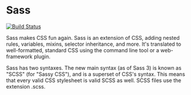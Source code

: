 # Sass

[![Build Status](https://travis-ci.org/sass/ruby-sass.svg?branch=next)](https://travis-ci.org/sass/ruby-sass)

Sass makes CSS fun again. Sass is an extension of CSS, adding nested rules, variables, 
mixins, selector inheritance, and more. It's translated to well-formatted, standard 
CSS using the command line tool or a web-framework plugin.

Sass has two syntaxes. The new main syntax (as of Sass 3) is known as "SCSS" 
(for "Sassy CSS"), and is a superset of CSS's syntax. This means that every 
valid CSS stylesheet is valid SCSS as well. SCSS files use the extension .scss.
